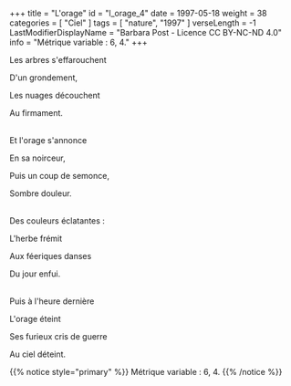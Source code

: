 +++
title = "L'orage"
id = "l_orage_4"
date = 1997-05-18
weight = 38
categories = [ "Ciel" ]
tags = [ "nature", "1997" ]
verseLength = -1
LastModifierDisplayName = "Barbara Post - Licence CC BY-NC-ND 4.0"
info = "Métrique variable : 6, 4."
+++

Les arbres s'effarouchent

D'un grondement,

Les nuages découchent

Au firmament.

 \
Et l'orage s'annonce

En sa noirceur,

Puis un coup de semonce,

Sombre douleur.

 \
Des couleurs éclatantes :

L'herbe frémit

Aux féeriques danses

Du jour enfui.

 \
Puis à l'heure dernière

L'orage éteint

Ses furieux cris de guerre

Au ciel déteint.

{{% notice style="primary" %}}
Métrique variable : 6, 4.
{{% /notice %}}
